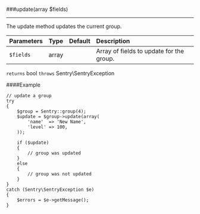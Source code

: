 <a id="update" href="#"></a>
###update(array $fields)

----------

The update method updates the current group.

Parameters                   | Type            | Default       | Description
:--------------------------- | :-------------: | :------------ | :--------------
`$fields`                    | array           |               | Array of fields to update for the group.

`returns` bool `throws` Sentry\SentryException

####Example

	// update a group
	try
	{
	    $group = Sentry::group(4);
	    $update = $group->update(array(
	        'name'  => 'New Name',
	        'level' => 100,
	    ));

	    if ($update)
	    {
	        // group was updated
	    }
	    else
	    {
	        // group was not updated
	    }
	}
	catch (Sentry\SentryException $e)
	{
	    $errors = $e->getMessage();
	}
